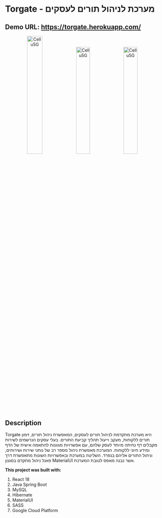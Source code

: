 # Torgate - מערכת לניהול תורים לעסקים

## Demo URL: https://torgate.herokuapp.com/


<div align="center">
  <img src="https://play-lh.googleusercontent.com/S-M80OeU9HSUOZQWKhO3OIQU3VMaspfYcaoLMai5dYKL_xsAoHhWU45EQ7H3eot1NA=w1920-h961-rw" alt="Cellu5G" width='31.5%'/>
  <img src="https://play-lh.googleusercontent.com/nHM9Ne6Yb7n_7GltdpmN2PoK4Vb7eUrGLsgB_EQXcTuh6aT3P9SK6jEXFTsjXJ_FeA=w1920-h961-rw" alt="Cellu5G" width='30%'/>
  <img src="https://play-lh.googleusercontent.com/jK0MQ-hlYW9uRxdyurCGV31tp_yXybgCW8jGVWjyrrG8HfKr7BVMCok7MZXr9zPMGLw=w1920-h961-rw" alt="Cellu5G" width='30%'/>

</div>

## Description

Torgate היא מערכת מתקדמת לניהול תורים לעסקים, המאפשרת ניהול תורים, זימון תורים ללקוחות, מעקב וייעול תהליך קביעת התורים.
בעלי עסקים הנרשמים לשירות מקבלים דף נחיתה מיוחד לעסק שלהם, עם אפשרויות מגוונות להתאמה אישית של הדף ומידע חיוני ללקוחות.
המערכת מאפשרת ניהול מספר רב של נותני שירות ושירותים, וניהול התורים אליהם בנפרד.
השליטה במערכת ובאפשרויות השונות מתאפשרת דרך פאנל ניהול מתקדם בסגנון MaterialUI אשר נבנה מאפס לטובת המערכת.


**This project was built with:**
1. React 18
2. Java Spring Boot
3. MySQL
4. Hibernate
5. MaterialUI
6. SASS
7. Google Cloud Platform
